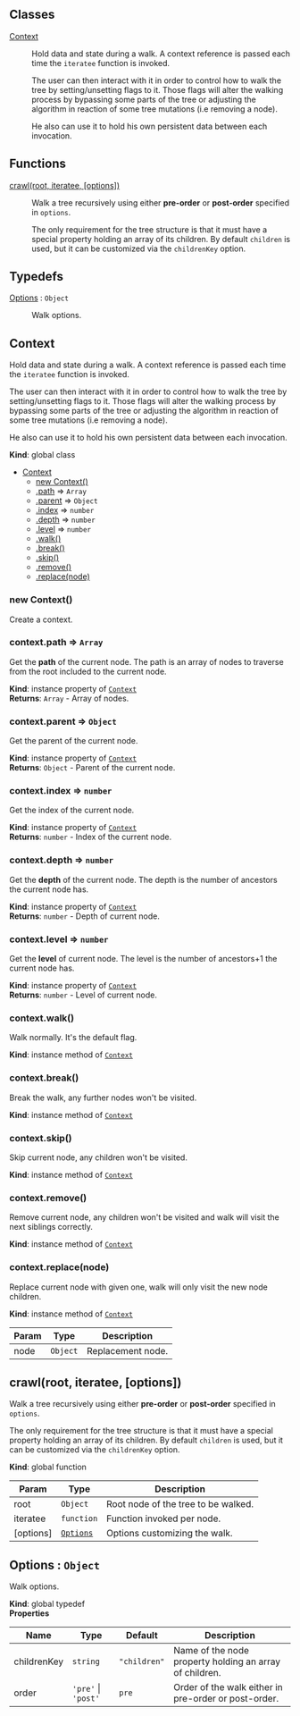 ## Classes

<dl>
<dt><a href="#Context">Context</a></dt>
<dd><p>Hold data and state during a walk. A context reference is passed each time
the <code>iteratee</code> function is invoked.</p>
<p>The user can then interact with it in order to control how to walk the tree
by setting/unsetting flags to it. Those flags will alter the walking process
by bypassing some parts of the tree or adjusting the algorithm in reaction of
some tree mutations (i.e removing a node).</p>
<p>He also can use it to hold his own persistent data between each invocation.</p>
</dd>
</dl>

## Functions

<dl>
<dt><a href="#crawl">crawl(root, iteratee, [options])</a></dt>
<dd><p>Walk a tree recursively using either <strong>pre-order</strong> or <strong>post-order</strong>
specified in <code>options</code>.</p>
<p>The only requirement for the tree structure is that
it must have a special property holding an array of its children.
By default <code>children</code> is used, but it can be customized via the
<code>childrenKey</code> option.</p>
</dd>
</dl>

## Typedefs

<dl>
<dt><a href="#Options">Options</a> : <code>Object</code></dt>
<dd><p>Walk options.</p>
</dd>
</dl>

<a name="Context"></a>

## Context
Hold data and state during a walk. A context reference is passed each time
the `iteratee` function is invoked.

The user can then interact with it in order to control how to walk the tree
by setting/unsetting flags to it. Those flags will alter the walking process
by bypassing some parts of the tree or adjusting the algorithm in reaction of
some tree mutations (i.e removing a node).

He also can use it to hold his own persistent data between each invocation.

**Kind**: global class  

* [Context](#Context)
    * [new Context()](#new_Context_new)
    * [.path](#Context+path) ⇒ <code>Array</code>
    * [.parent](#Context+parent) ⇒ <code>Object</code>
    * [.index](#Context+index) ⇒ <code>number</code>
    * [.depth](#Context+depth) ⇒ <code>number</code>
    * [.level](#Context+level) ⇒ <code>number</code>
    * [.walk()](#Context+walk)
    * [.break()](#Context+break)
    * [.skip()](#Context+skip)
    * [.remove()](#Context+remove)
    * [.replace(node)](#Context+replace)

<a name="new_Context_new"></a>

### new Context()
Create a context.

<a name="Context+path"></a>

### context.path ⇒ <code>Array</code>
Get the **path** of the current node. The path is an array of nodes to
traverse from the root included to the current node.

**Kind**: instance property of <code>[Context](#Context)</code>  
**Returns**: <code>Array</code> - Array of nodes.  
<a name="Context+parent"></a>

### context.parent ⇒ <code>Object</code>
Get the parent of the current node.

**Kind**: instance property of <code>[Context](#Context)</code>  
**Returns**: <code>Object</code> - Parent of the current node.  
<a name="Context+index"></a>

### context.index ⇒ <code>number</code>
Get the index of the current node.

**Kind**: instance property of <code>[Context](#Context)</code>  
**Returns**: <code>number</code> - Index of the current node.  
<a name="Context+depth"></a>

### context.depth ⇒ <code>number</code>
Get the **depth** of the current node. The depth is the number of
ancestors the current node has.

**Kind**: instance property of <code>[Context](#Context)</code>  
**Returns**: <code>number</code> - Depth of current node.  
<a name="Context+level"></a>

### context.level ⇒ <code>number</code>
Get the **level** of current node. The level is the number of ancestors+1
the current node has.

**Kind**: instance property of <code>[Context](#Context)</code>  
**Returns**: <code>number</code> - Level of current node.  
<a name="Context+walk"></a>

### context.walk()
Walk normally. It's the default flag.

**Kind**: instance method of <code>[Context](#Context)</code>  
<a name="Context+break"></a>

### context.break()
Break the walk, any further nodes won't be visited.

**Kind**: instance method of <code>[Context](#Context)</code>  
<a name="Context+skip"></a>

### context.skip()
Skip current node, any children won't be visited.

**Kind**: instance method of <code>[Context](#Context)</code>  
<a name="Context+remove"></a>

### context.remove()
Remove current node, any children won't be visited and walk will visit
the next siblings correctly.

**Kind**: instance method of <code>[Context](#Context)</code>  
<a name="Context+replace"></a>

### context.replace(node)
Replace current node with given one, walk will only visit the new node
children.

**Kind**: instance method of <code>[Context](#Context)</code>  

| Param | Type | Description |
| --- | --- | --- |
| node | <code>Object</code> | Replacement node. |

<a name="crawl"></a>

## crawl(root, iteratee, [options])
Walk a tree recursively using either **pre-order** or **post-order**
specified in `options`.

The only requirement for the tree structure is that
it must have a special property holding an array of its children.
By default `children` is used, but it can be customized via the
`childrenKey` option.

**Kind**: global function  

| Param | Type | Description |
| --- | --- | --- |
| root | <code>Object</code> | Root node of the tree to be walked. |
| iteratee | <code>function</code> | Function invoked per node. |
| [options] | <code>[Options](#Options)</code> | Options customizing the walk. |

<a name="Options"></a>

## Options : <code>Object</code>
Walk options.

**Kind**: global typedef  
**Properties**

| Name | Type | Default | Description |
| --- | --- | --- | --- |
| childrenKey | <code>string</code> | <code>&quot;children&quot;</code> | Name of the node property holding an array of children. |
| order | <code>&#x27;pre&#x27;</code> &#124; <code>&#x27;post&#x27;</code> | <code>pre</code> | Order of the walk either in pre-order or post-order. |

